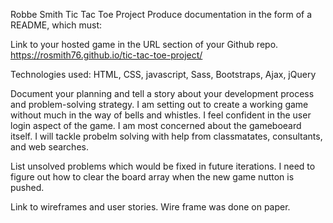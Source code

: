 Robbe Smith
Tic Tac Toe Project
Produce documentation in the form of a README, which must:

Link to your hosted game in the URL section of your Github repo.
https://rosmith76.github.io/tic-tac-toe-project/

Technologies used: HTML, CSS, javascript, Sass, Bootstraps, Ajax, jQuery

Document your planning and tell a story about your development process and
problem-solving strategy.
I am setting out to create a working game without much in the way of bells and
whistles. I feel confident in the user login aspect of the game. I am most
concerned about the gameboeard itself. I will tackle probelm solving with help
from classmatates, consultants, and web searches.

List unsolved problems which would be fixed in future iterations.
I need to figure out how to clear the board array when the new game nutton is
pushed.

Link to wireframes and user stories.
Wire frame was done on paper.
